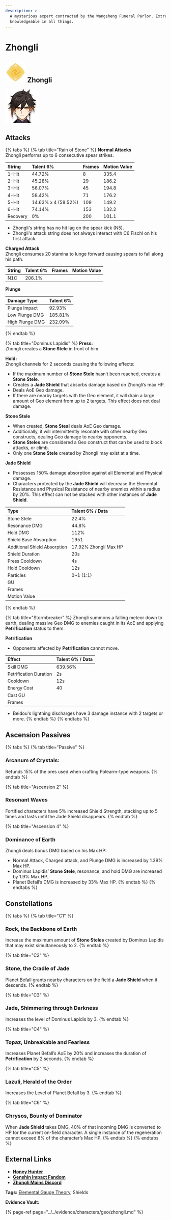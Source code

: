 ```yaml
---
description: >-
  A mysterious expert contracted by the Wangsheng Funeral Parlor. Extremely
  knowledgeable in all things.
---
```


# Zhongli

## ![](../../.gitbook/assets/element_geo.png) Zhongli

![](../../.gitbook/assets/zhongli.png)

## **Attacks**

{% tabs %}
{% tab title="Rain of Stone" %}
**Normal Attacks**  
Zhongli performs up to 6 consecutive spear strikes.

| String | Talent 6% | Frames | Motion Value |
| :--- | :--- | :--- | :--- |
| 1-Hit | 44.72% | 8 | 335.4 |
| 2-Hit | 45.28% | 29 | 186.2 |
| 3-Hit | 56.07% | 45 | 194.8 |
| 4-Hit | 58.42% | 71 | 176.2 |
| 5-Hit | 14.63% x 4 \(58.52%\) | 109 | 149.2 |
| 6-Hit | 74.14% | 153 | 132.2 |
| Recovery | 0% | 200 | 101.1 |

* Zhongli's string has no hit lag on the spear kick \(N5\).
* Zhongli's attack string does not always interact with C6 Fischl on his first attack.

**Charged Attack**  
Zhongli consumes 20 stamina to lunge forward causing spears to fall along his path.

| String | Talent 6% | Frames | Motion Value |
| :--- | :--- | :--- | :--- |
| N1C | 206.1% |  |  |

**Plunge**

| Damage Type | Talent 6% |
| :--- | :--- |
| Plunge Impact | 92.93% |
| Low Plunge DMG | 185.81% |
| High Plunge DMG | 232.09% |
{% endtab %}

{% tab title="Dominus  Lapidis" %}
**Press:**   
Zhongli creates a **Stone Stele** in front of him.

**Hold:**   
Zhongli channels for 2 seconds causing the following effects:

* If the maximum number of **Stone Stele** hasn’t been reached, creates a **Stone Stele**.
* Creates a **Jade Shield** that absorbs damage based on Zhongli’s max HP.
* Deals AoE Geo damage.
* If there are nearby targets with the Geo element, it will drain a large amount of Geo element from up to 2 targets. This effect does not deal damage.

**Stone Stele**

* When created, **Stone Steal** deals AoE Geo damage. 
* Additionally, it will intermittently resonate with other nearby Geo constructs, dealing Geo damage to nearby opponents. 
* **Stone Steles** are considered a Geo construct that can be used to block attacks, or climb. 
* Only one **Stone Stele** created by Zhongli may exist at a time.  

**Jade Shield**

* Possesses 150% damage absorption against all Elemental and Physical damage. 
* Characters protected by the **Jade Shield** will decrease the Elemental Resistance and Physical Resistance of nearby enemies within a radius by 20%. This effect can not be stacked with other instances of **Jade Shield**.  

| Type | Talent 6% / Data |
| :--- | :--- |
| Stone Stele | 22.4% |
| Resonance DMG | 44.8% |
| Hold DMG | 112% |
| Shield Base Absorption | 1951 |
| Additional Shield Absorption | 17.92% Zhongli Max HP |
| Shield Duration | 20s |
| Press Cooldown | 4s |
| Hold Cooldown | 12s |
| Particles | 0~1 \(1:1\) |
| GU |  |
| Frames |  |
| Motion Value |  |
{% endtab %}

{% tab title="Stormbreaker" %}
Zhongli summons a falling meteor down to earth, dealing massive Geo DMG to enemies caught in its AoE and applying **Petrification** status to them. 

**Petrification**

* Opponents affected by **Petrification** cannot move.

| Effect | Talent 6% / Data |
| :--- | :--- |
| Skill DMG | 639.56% |
| Petrification Duration | 2s |
| Cooldown | 12s |
| Energy Cost | 40 |
| Cast GU |  |
| Frames |  |

* Beidou's lightning discharges have 3 damage instance with 2 targets or more.
{% endtab %}
{% endtabs %}

## **Ascension Passives**

{% tabs %}
{% tab title="Passive" %}
### Arcanum of Crystals: 

Refunds 15% of the ores used when crafting Polearm-type weapons.
{% endtab %}

{% tab title="Ascension 2" %}
### Resonant Waves

Fortified characters have 5% increased Shield Strength, stacking up to 5 times and lasts until the Jade Shield disappears. 
{% endtab %}

{% tab title="Ascension 4" %}
### Dominance of Earth

 Zhongli deals bonus DMG based on his Max HP:

* Normal Attack, Charged attack, and Plunge DMG is increased by 1.39%  Max HP.
* Dominus Lapidis’ **Stone Stele**, resonance, and hold DMG are increased by 1.9% Max HP.
* Planet Befall’s DMG is increased by 33% Max HP. 
{% endtab %}
{% endtabs %}

## Constellations

{% tabs %}
{% tab title="C1" %}
### Rock, the Backbone of Earth

Increase the maximum amount of **Stone Steles** created by Dominus Lapidis that may exist simultaneously to 2. 
{% endtab %}

{% tab title="C2" %}
### Stone, the Cradle of Jade

Planet Befall grants nearby characters on the field a **Jade Shield** when it descends.
{% endtab %}

{% tab title="C3" %}
### Jade, Shimmering through Darkness

Increases the level of Dominus Lapidis by 3.
{% endtab %}

{% tab title="C4" %}
### Topaz, Unbreakable and Fearless

Increases Planet Befall’s AoE by 20% and increases the duration of **Petrification** by 2 seconds. 
{% endtab %}

{% tab title="C5" %}
### Lazuli, Herald of the Order

Increases the Level of Planet Befall by 3.
{% endtab %}

{% tab title="C6" %}
### Chrysos, Bounty of Dominator

When **Jade Shield** takes DMG, 40% of that incoming DMG is converted to HP for the current on-field character. A single instance of the regeneration cannot exceed 8% of the character’s Max HP.
{% endtab %}
{% endtabs %}

## **External Links**

* [**Honey Hunter**](https://genshin.honeyhunterworld.com/db/char/beidou/)
* [**Genshin Impact Fandom**](https://genshin-impact.fandom.com/wiki/Zhongli)
* [**Zhongli Mains Discord**](https://discord.gg/qrjeEyejsd)

**Tags:** [Elemental Gauge Theory](https://library.keqingmains.com/mechanics/combat/elemental-reactions/elemental-gauge-theory), Shields

**Evidence Vault:**

{% page-ref page="../../evidence/characters/geo/zhongli.md" %}

